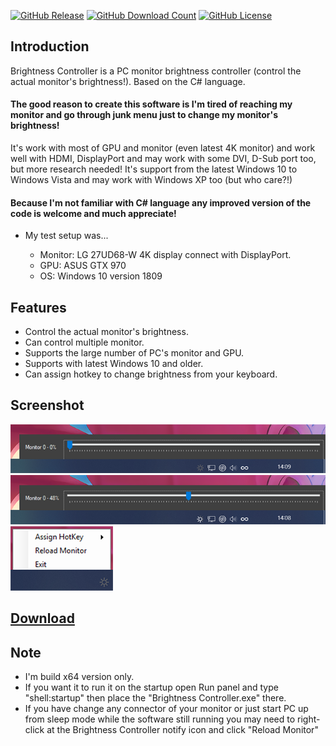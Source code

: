 [![GitHub Release](https://github-basic-badges.herokuapp.com/release/MinorMole/Brightness_Controller.svg?color=blue&text=Release)](https://github.com/MinorMole/Brightness_Controller/releases)
[![GitHub Download Count](https://github-basic-badges.herokuapp.com/downloads/MinorMole/Brightness_Controller/total.svg?color=green&text=Download)](https://github.com/MinorMole/Brightness_Controller/releases)
[![GitHub License](https://github-basic-badges.herokuapp.com/license/MinorMole/Brightness_Controller.svg?color=yellow&text=License)](/LICENSE)

## Introduction

Brightness Controller is a PC monitor brightness controller (control the actual monitor's brightness!). Based on the C# language.

#### The good reason to create this software is I'm tired of reaching my monitor and go through junk menu just to change my monitor's brightness!

It's work with most of GPU and monitor (even latest 4K monitor) and work well with HDMI, DisplayPort and may work with some DVI, D-Sub port too, but more research needed! It's support from the latest Windows 10 to Windows Vista and may work with Windows XP too (but who care?!)

#### Because I'm not familiar with C# language any improved version of the code is welcome and much appreciate!

* My test setup was...

  - Monitor: LG 27UD68-W 4K display connect with DisplayPort.
  - GPU: ASUS GTX 970
  - OS: Windows 10 version 1809

## Features

* Control the actual monitor's brightness.
* Can control multiple monitor.
* Supports the large number of PC's monitor and GPU.
* Supports with latest Windows 10 and older.
* Can assign hotkey to change brightness from your keyboard.

## Screenshot

![](https://github.com/MinorMole/Brightness_Controller/raw/master/docs/01.png)
![](https://github.com/MinorMole/Brightness_Controller/raw/master/docs/02.png)
![](https://github.com/MinorMole/Brightness_Controller/raw/master/docs/03.png)

## [Download](https://github.com/MinorMole/Brightness_Controller/releases)



## Note

* I'm build x64 version only.
* If you want it to run it on the startup open Run panel and type "shell:startup" then place the "Brightness Controller.exe" there.
* If you have change any connector of your monitor or just start PC up from sleep mode while the software still running you may need to right-click at the Brightness Controller notify icon and click "Reload Monitor"
